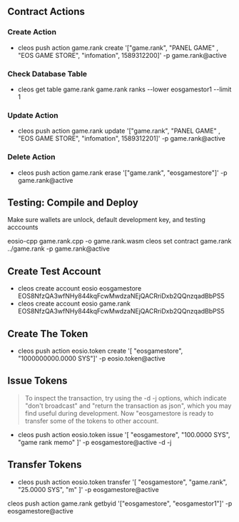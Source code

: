 ## Contract Actions

### Create Action

- cleos push action game.rank create '["game.rank", "PANEL GAME" , "EOS GAME STORE", "infomation", 1589312200]' -p game.rank@active

### Check Database Table

- cleos get table game.rank game.rank ranks --lower eosgamestor1 --limit 1

### Update Action

- cleos push action game.rank update '["game.rank", "PANEL GAME" , "EOS GAME STORE", "infomation", 1589312201]' -p game.rank@active

### Delete Action

- cleos push action game.rank erase '["game.rank", "eosgamestore"]' -p game.rank@active

## Testing: Compile and Deploy

Make sure wallets are unlock, default development key, and testing acccounts

eosio-cpp game.rank.cpp -o game.rank.wasm
cleos set contract game.rank ../game.rank -p game.rank@active

## Create Test Account

- cleos create account eosio eosgamestore EOS8NfzQA3wfNHy844kqFcwMwdzaNEjQACRriDxb2QQnzqadBbPS5
- cleos create account eosio game.rank EOS8NfzQA3wfNHy844kqFcwMwdzaNEjQACRriDxb2QQnzqadBbPS5

## Create The Token

- cleos push action eosio.token create '[ "eosgamestore", "1000000000.0000 SYS"]' -p eosio.token@active

## Issue Tokens

> To inspect the transaction, try using the -d -j options, which indicate "don't broadcast" and "return the transaction as json", which you may find useful during development. Now "eosgamestore is ready to transfer some of the tokens to other account.

- cleos push action eosio.token issue '[ "eosgamestore", "100.0000 SYS", "game rank memo" ]' -p eosgamestore@active -d -j

## Transfer Tokens

- cleos push action eosio.token transfer '[ "eosgamestore", "game.rank", "25.0000 SYS", "m" ]' -p eosgamestore@active

cleos push action game.rank getbyid '["eosgamestore", "eosgamestor1"]' -p eosgamestore@active
